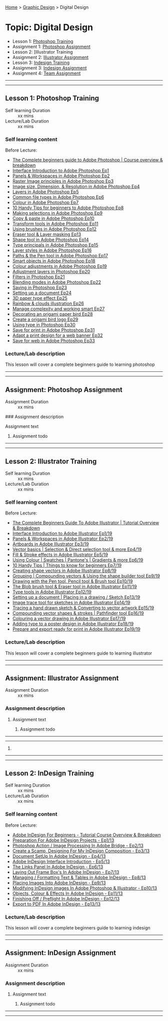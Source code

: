 [Home](../index.md) > [Graphic Design](./graphic-design-module.md) > Digital Design 

# Topic: Digital Design 

* Lesson 1: [Photoshop Training](#lesson-1)
* Assignment 1: [Photoshop Assignment](#assignment)
* Lesson 2: [Illustrator Training
* Assignment 2: [Illustrator Assignment](#assignment)
* Lesson 3: [Indesign Training](#lesson-3)
* Assignment 3: [Indesign Assignment](#assignment)
* Assignment 4: [Team Assignment](#assignment)

---
---

## Lesson 1: Photoshop Training

<dl>
<dt>Self learning Duration</dt>
<dd>xx mins</dd>
<dt>Lecture/Lab Duration</dt>
<dd>xx mins</dd>
</dl>

### Self learning content

Before Lecture:

* [The Complete beginners guide to Adobe Photoshop | Course overview & breakdown](https://youtu.be/sF_jSrBhdlg)
* [Interface Introduction to Adobe Photoshop Ep1](https://youtu.be/N24fIAwkchk)
* [Panels & Workspaces in Adobe Photoshop Ep2](https://youtu.be/4dT9jpAPz1M )
* [Raster Image principles in Adobe Photoshop Ep3](https://youtu.be/BqhgjkPSlI8 )
* [Image size, Dimension, & Resolution in Adobe Photoshop Ep4](https://youtu.be/ekaCauQFeQw )
* [Layers in Adobe Photoshop Ep5](https://youtu.be/AgidpNbLvkc )
* [Common file types in Adobe Photoshop Ep6]( https://youtu.be/ZJsiGfoADsA )
* [Colour in Adobe Photoshop Ep7](https://youtu.be/g-W7BxP6vTg )
* [10 Handy Tips for beginners to Adobe Photoshop Ep8](https://www.youtube.com/watch?v=z8m3DPPb3Ps&list=PLYfCBK8IplO6v0QjCj-TSrFUXnRV0WxfE&index=9)
* [Making selections in Adobe Photoshop Ep9](https://www.youtube.com/watch?v=B25I4ZzJepM&list=PLYfCBK8IplO6v0QjCj-TSrFUXnRV0WxfE&index=10&t=278s)
* [Copy & paste in Adobe Photoshop Ep10](https://www.youtube.com/watch?v=_MhIQhHtrAE&list=PLYfCBK8IplO6v0QjCj-TSrFUXnRV0WxfE&index=11)
* [Transform tools in Adobe Photoshop Ep11](https://www.youtube.com/watch?v=6HcaWH766bE&list=PLYfCBK8IplO6v0QjCj-TSrFUXnRV0WxfE&index=12)
* [Using brushes in Adobe Photoshop Ep12](https://www.youtube.com/watch?v=3WBT5kavjqI&list=PLYfCBK8IplO6v0QjCj-TSrFUXnRV0WxfE&index=13)
* [Eraser tool & Layer masking Ep13](https://www.youtube.com/watch?v=KRZtjDXH5d0&list=PLYfCBK8IplO6v0QjCj-TSrFUXnRV0WxfE&index=14)
* [Shape tool in Adobe Photoshop Ep14](https://www.youtube.com/watch?v=jPcV0lTw_9o&list=PLYfCBK8IplO6v0QjCj-TSrFUXnRV0WxfE&index=15)
* [Type principals in Adobe Photoshop Ep15](https://www.youtube.com/watch?v=DKzCW9R1OwM&list=PLYfCBK8IplO6v0QjCj-TSrFUXnRV0WxfE&index=16)
* [Layer styles in Adobe Photoshop  Ep16](https://www.youtube.com/watch?v=CoWpJYz_AHk&list=PLYfCBK8IplO6v0QjCj-TSrFUXnRV0WxfE&index=17)
* [Paths & the Pen tool in Adobe Photoshop Ep17](https://www.youtube.com/watch?v=cpq8NFNKgQo&list=PLYfCBK8IplO6v0QjCj-TSrFUXnRV0WxfE&index=18)
* [Smart objects in Adobe Photoshop Ep18](https://www.youtube.com/watch?v=kOXajoTh6Lc&list=PLYfCBK8IplO6v0QjCj-TSrFUXnRV0WxfE&index=19)
* [Colour adjustments in Adobe Photoshop Ep19](https://www.youtube.com/watch?v=WBQQWwUtPmY&list=PLYfCBK8IplO6v0QjCj-TSrFUXnRV0WxfE&index=20)
* [Adjustment layers in Photoshop Ep20](https://www.youtube.com/watch?v=0SnEraLZK2Y&list=PLYfCBK8IplO6v0QjCj-TSrFUXnRV0WxfE&index=21)
* [Filters in Photoshop Ep21](https://www.youtube.com/watch?v=cF7i8OjE7UE&list=PLYfCBK8IplO6v0QjCj-TSrFUXnRV0WxfE&index=22)
* [Blending modes in Adobe Photoshop Ep22]( https://www.youtube.com/watch?v=AB1KGjkpBBE&list=PLYfCBK8IplO6v0QjCj-TSrFUXnRV0WxfE&index=23)
* [Saving in Photoshop Ep23](https://www.youtube.com/watch?v=Q2PKbHKA3jg&list=PLYfCBK8IplO6v0QjCj-TSrFUXnRV0WxfE&index=24)
* [Setting up a document Ep24](https://www.youtube.com/watch?v=gD__P_amN3c&list=PLYfCBK8IplO6v0QjCj-TSrFUXnRV0WxfE&index=25)
* [3D paper type effect Ep25]( https://www.youtube.com/watch?v=ddOTcJDbs0s&list=PLYfCBK8IplO6v0QjCj-TSrFUXnRV0WxfE&index=26)
* [Rainbow & clouds illustration Ep26](https://www.youtube.com/watch?v=f7L-Jfb7G-8&list=PLYfCBK8IplO6v0QjCj-TSrFUXnRV0WxfE&index=27)
* [Manage complexity and working smart Ep27](https://www.youtube.com/watch?v=yiHOPxKuuEE&list=PLYfCBK8IplO6v0QjCj-TSrFUXnRV0WxfE&index=28)
* [Decorating an origami paper bird Ep28](https://www.youtube.com/watch?v=CNk45_OtTT8&list=PLYfCBK8IplO6v0QjCj-TSrFUXnRV0WxfE&index=29)
* [Create a origami bird logo Ep29](https://www.youtube.com/watch?v=VIfuTsPwx00&list=PLYfCBK8IplO6v0QjCj-TSrFUXnRV0WxfE&index=30)
* [Using type in Photoshop Ep30](https://www.youtube.com/watch?v=gvlPlriwHAc&list=PLYfCBK8IplO6v0QjCj-TSrFUXnRV0WxfE&index=31)
* [Save for print in Adobe Photoshop Ep31](https://www.youtube.com/watch?v=g3Xz5iaCdz0&list=PLYfCBK8IplO6v0QjCj-TSrFUXnRV0WxfE&index=32)
* [Adapt a print design for a web banner Ep32](https://www.youtube.com/watch?v=Lvpay9VUXv0&list=PLYfCBK8IplO6v0QjCj-TSrFUXnRV0WxfE&index=33)
* [Save for web in Adobe Photoshop Ep33]( https://www.youtube.com/watch?v=Ccibp4vqPaI&list=PLYfCBK8IplO6v0QjCj-TSrFUXnRV0WxfE&index=34)

### Lecture/Lab description

This lesson will cover a complete beginners guide to learning photoshop

---
---
## Assignment: Photoshop Assignment

<dl>
<dt>Assignment Duration</dt>
<dd>xx mins</dd>
</dl>
### Assignment description

Assignment text

1. Assignment todo

---
---

## Lesson 2: Illustrator Training

<dl>
<dt>Self learning Duration</dt>
<dd>xx mins</dd>
<dt>Lecture/Lab Duration</dt>
<dd>xx mins</dd>
</dl>


### Self learning content

Before Lecture:

* [The Complete Beginners Guide To Adobe Illustrator | Tutorial Overview & Breakdown](https://www.youtube.com/watch?v=IBouhf4seWQ&list=PLYfCBK8IplO4X-jM1Rp43wAIdpP2XNGwP&index=1)
* [Interface Introduction to Adobe Illustrator Ep1/19](https://www.youtube.com/watch?v=QKWnkIPur2Q&list=PLYfCBK8IplO4X-jM1Rp43wAIdpP2XNGwP&index=2)
* [Panels & Workspaces in Adobe Illustrator Ep2/19](https://www.youtube.com/watch?v=2E9oGKd0Ayg&list=PLYfCBK8IplO4X-jM1Rp43wAIdpP2XNGwP&index=3)
* [Artboards in Adobe Illustrator Ep3/19](https://www.youtube.com/watch?v=2E9oGKd0Ayg&list=PLYfCBK8IplO4X-jM1Rp43wAIdpP2XNGwP&index=3)
* [Vector basics | Selection & Direct selection tool & more Ep4/19](https://www.youtube.com/watch?v=9GbLm_WXWwk&list=PLYfCBK8IplO4X-jM1Rp43wAIdpP2XNGwP&index=4)
* [Fill & Stroke effects in Adobe Illustrator Ep5/19](https://www.youtube.com/watch?v=GFY0_EMVYDw&list=PLYfCBK8IplO4X-jM1Rp43wAIdpP2XNGwP&index=5&t=9s)
* [Using Colour | Swatches | Pantone's | Gradients & more Ep6/19](https://www.youtube.com/watch?v=MX67tVC8f3s&list=PLYfCBK8IplO4X-jM1Rp43wAIdpP2XNGwP&index=7)
* [10 Handy Tips | Things to know for beginners Ep7/19](https://www.youtube.com/watch?v=wRL9rPO2SYk&list=PLYfCBK8IplO4X-jM1Rp43wAIdpP2XNGwP&index=8)
* [Creating shape vectors in Adobe Illustrator Ep8/19](https://www.youtube.com/watch?v=FH4-WIkHnd4&list=PLYfCBK8IplO4X-jM1Rp43wAIdpP2XNGwP&index=9)
* [Grouping | Compounding vectors & Using the shape builder tool Ep9/19](https://www.youtube.com/watch?v=aGFWmYHUQOU&list=PLYfCBK8IplO4X-jM1Rp43wAIdpP2XNGwP&index=10)
* [Drawing with the Pen tool, Pencil tool & Brush tool Ep10/19](https://www.youtube.com/watch?v=mApJiURbBAg&list=PLYfCBK8IplO4X-jM1Rp43wAIdpP2XNGwP&index=11)
* [The Blob brush tool & Eraser tool in Adobe Illustrator Ep11/19](https://www.youtube.com/watch?v=wnXDboK7FH8&list=PLYfCBK8IplO4X-jM1Rp43wAIdpP2XNGwP&index=12)
* [Type tools in Adobe Illustrator Ep12/19](https://www.youtube.com/watch?v=9mj57YnpJPk&list=PLYfCBK8IplO4X-jM1Rp43wAIdpP2XNGwP&index=13)
* [Setting up a document | Placing in a drawing / Sketch Ep13/19](https://www.youtube.com/watch?v=1QLJmHxQqVA&list=PLYfCBK8IplO4X-jM1Rp43wAIdpP2XNGwP&index=14)
* [Image trace tool for sketches in Adobe Illustrator Ep14/19](https://www.youtube.com/watch?v=4X1uc4dUoC0&list=PLYfCBK8IplO4X-jM1Rp43wAIdpP2XNGwP&index=15)
* [Tracing a hand drawn sketch & Converting to vector artwork Ep15/19](https://www.youtube.com/watch?v=_PDgoisoCwo&list=PLYfCBK8IplO4X-jM1Rp43wAIdpP2XNGwP&index=16)
* [Compounding vector shapes & strokes | Pathfinder tool Ep16/19](https://www.youtube.com/watch?v=-gXH5G2vD-k&list=PLYfCBK8IplO4X-jM1Rp43wAIdpP2XNGwP&index=17)
* [Colouring a vector drawing in Adobe Illustrator Ep17/19](https://www.youtube.com/watch?v=ppGdjmpuqBc&list=PLYfCBK8IplO4X-jM1Rp43wAIdpP2XNGwP&index=19)
* [Adding type to a poster design in Adobe Illustrator Ep18/19](https://www.youtube.com/watch?v=ppGdjmpuqBc&list=PLYfCBK8IplO4X-jM1Rp43wAIdpP2XNGwP&index=19)
* [Prepare and export ready for print in Adobe Illustrator Ep19/19](https://www.youtube.com/watch?v=TM-Blz_Mnqc&list=PLYfCBK8IplO4X-jM1Rp43wAIdpP2XNGwP&index=20)

### Lecture/Lab description

This lesson will cover a complete beginners guide to learning illustrator

---

---

## Assignment: Illustrator Assignment

<dl>
<dt>Assignment Duration</dt>
<dd>xx mins</dd>
</dl>

### Assignment description

1. Assignment text

   1. Assignment todo

---

---

1. 

---

---

## Lesson 2: InDesign Training

<dl>
<dt>Self learning Duration</dt>
<dd>xx mins</dd>
<dt>Lecture/Lab Duration</dt>
<dd>xx mins</dd>
</dl>


### Self learning content

Before Lecture:

* [Adobe InDesign For Beginners - Tutorial Course Overview & Breakdown](https://www.youtube.com/watch?v=iHDy_nEvgd4&list=PLYfCBK8IplO7YoUHtYKxavLHO-31C-Vky&index=1)
* [Preparation For Adobe InDesign Projects - Ep1/13](https://www.youtube.com/watch?v=qTli6F69zdY&list=PLYfCBK8IplO7YoUHtYKxavLHO-31C-Vky&index=2)
* [Photoshop Action / Image Processing In Adobe Bridge - Ep2/13](https://www.youtube.com/watch?v=_wwnGz8WLW4&list=PLYfCBK8IplO7YoUHtYKxavLHO-31C-Vky&index=3)
* [Create a Scamp, Designing For My InDesign Composition - Ep3/13](https://www.youtube.com/watch?v=3Z1no8aITU8&list=PLYfCBK8IplO7YoUHtYKxavLHO-31C-Vky&index=4)
* [Document SetUp In Adobe InDesign - Ep4/13](https://www.youtube.com/watch?v=RrpJ-ga_wpI&list=PLYfCBK8IplO7YoUHtYKxavLHO-31C-Vky&index=5)
* [Adobe InDesign Interface Introduction - Ep5/13](https://www.youtube.com/watch?v=Zo_SLhK3-y8&list=PLYfCBK8IplO7YoUHtYKxavLHO-31C-Vky&index=6)
* [The Links Panel In Adobe InDesign - Ep6/13](https://www.youtube.com/watch?v=RidOVPNyoig&list=PLYfCBK8IplO7YoUHtYKxavLHO-31C-Vky&index=7)
* [Laying Out Frame Box's In Adobe InDesign - Ep7/13](https://www.youtube.com/watch?v=fIAQvORG8cM&list=PLYfCBK8IplO7YoUHtYKxavLHO-31C-Vky&index=8)
* [Managing / Formatting Text & Tables in Adobe InDesign - Ep8/13](https://www.youtube.com/watch?v=9pe-1KxFxr0&list=PLYfCBK8IplO7YoUHtYKxavLHO-31C-Vky&index=9)
* [Placing Images Into Adobe InDesign - Ep9/13](https://www.youtube.com/watch?v=k5xTXKyrU6Q&list=PLYfCBK8IplO7YoUHtYKxavLHO-31C-Vky&index=10)
* [Modifying InDesign images In Adobe Photoshop & Illustrator - Ep10/13](https://www.youtube.com/watch?v=FI0A9a1kZ7M&list=PLYfCBK8IplO7YoUHtYKxavLHO-31C-Vky&index=11)
* [Objects, Colour & Effects In Adobe InDesign - Ep11/13](https://www.youtube.com/watch?v=SmGn9-stcCY&list=PLYfCBK8IplO7YoUHtYKxavLHO-31C-Vky&index=12)
* [Finishing Off / Preflight In Adobe InDesign - Ep12/13](https://www.youtube.com/watch?v=rLt0iCyxPNs&list=PLYfCBK8IplO7YoUHtYKxavLHO-31C-Vky&index=13)
* [Export to PDF In Adobe InDesign - Ep13/13](https://www.youtube.com/watch?v=OHdQKrSS1n8&list=PLYfCBK8IplO7YoUHtYKxavLHO-31C-Vky&index=14)

### Lecture/Lab description

This lesson will cover a complete beginners guide to learning indesign

---

---

## Assignment: InDesign Assignment

<dl>
<dt>Assignment Duration</dt>
<dd>xx mins</dd>
</dl>

### Assignment description

1. Assignment text

   1. Assignment todo

---

---

